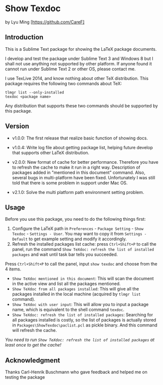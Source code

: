 # Show Texdoc
by Lyu Ming
[https://github.com/CareF]

## Introduction
This is a Sublime Text package for showing the LaTeX package documents. 

I develop and test the package under Sublime Text 3 and Windows 8 but I 
shall not use anything not supported by other platform. If anyone found 
it cannot run under Sublime Text 2 or other OS, please contact me. 

I use TexLive 2014, and know nothing about other TeX distribution. This 
package requires the following two commands about TeX:

    tlmgr list --only-installed
    texdoc <package name>

Any distribution that supports these two commands should be supported
by this package. 

## Version
- v1.0.0: The first release that realize basic function of showing docs.

- v1.0.4: Write log file about getting package list, helping future develop
that supports other LaTeX distribution.

- v2.0.0: New format of cache for better performance. Therefore you have to 
refresh the cache to make it run in a right way. Description of packages added
in "mentioned in this document" command. Also, several bugs in multi-platform 
have been fixed. Unfortunately I was still told that there is some problem in 
support under Mac OS.

- v2.1.0: Solve the multi platform path environment setting problem.

## Usage
Before you use this package, you need to do the following things first: 

1. Configure the LaTeX path in `Preferences` - `Package Setting` - 
`Show Texdoc` - `Settings - User`. You may want to copy it from `Settings - Default`
to get example setting and modify it accordingly.
2. Refresh the installed packages list cache: press `Ctrl+Shift+P` to call the
panel, run the command `Show TeXdoc: refresh the list of installed packages` and
wait until task bar tells you succeeded.

Press `Ctrl+Shift+P` to call the panel, input `show texdoc` and choose 
from the 4 items. 

* `Show TeXdoc mentioned in this document`: This will scan the document 
in the active view and list all the packages mentioned.
* `Show TeXdoc from all packages installed`: This will give all the packages
installed in the local machine (acquired by `tlmgr list` command).
* `Show TeXdoc with user input`: This will allow you to input a package name, 
which is equivalent to the shell command `texdoc`.
* `Show TeXdoc: refresh the list of installed packages`: Searching for all 
packages installed is costly, so the list of packages is actually stored in 
`Packages\ShowTexdoc\paclist.pcl` as pickle binary. And this command will 
refresh the cache.

*You need to run `Show TeXdoc: refresh the list of installed packages` at least 
once to get the cache!*

## Acknowledgment
Thanks Carl-Henrik Buschmann who gave feedback and helped me on testing the 
package